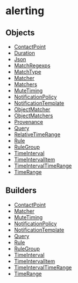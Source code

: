 # <span class="badge package-core"></span> alerting

## Objects

 * <span class="badge object-type-class"></span> [ContactPoint](./object-ContactPoint.md)
 * <span class="badge object-type-scalar"></span> [Duration](./object-Duration.md)
 * <span class="badge object-type-scalar"></span> [Json](./object-Json.md)
 * <span class="badge object-type-map"></span> [MatchRegexps](./object-MatchRegexps.md)
 * <span class="badge object-type-enum"></span> [MatchType](./object-MatchType.md)
 * <span class="badge object-type-class"></span> [Matcher](./object-Matcher.md)
 * <span class="badge object-type-array"></span> [Matchers](./object-Matchers.md)
 * <span class="badge object-type-class"></span> [MuteTiming](./object-MuteTiming.md)
 * <span class="badge object-type-class"></span> [NotificationPolicy](./object-NotificationPolicy.md)
 * <span class="badge object-type-class"></span> [NotificationTemplate](./object-NotificationTemplate.md)
 * <span class="badge object-type-array"></span> [ObjectMatcher](./object-ObjectMatcher.md)
 * <span class="badge object-type-array"></span> [ObjectMatchers](./object-ObjectMatchers.md)
 * <span class="badge object-type-scalar"></span> [Provenance](./object-Provenance.md)
 * <span class="badge object-type-class"></span> [Query](./object-Query.md)
 * <span class="badge object-type-class"></span> [RelativeTimeRange](./object-RelativeTimeRange.md)
 * <span class="badge object-type-class"></span> [Rule](./object-Rule.md)
 * <span class="badge object-type-class"></span> [RuleGroup](./object-RuleGroup.md)
 * <span class="badge object-type-class"></span> [TimeInterval](./object-TimeInterval.md)
 * <span class="badge object-type-class"></span> [TimeIntervalItem](./object-TimeIntervalItem.md)
 * <span class="badge object-type-class"></span> [TimeIntervalTimeRange](./object-TimeIntervalTimeRange.md)
 * <span class="badge object-type-class"></span> [TimeRange](./object-TimeRange.md)
## Builders

 * <span class="badge builder"></span> [ContactPoint](./builder-ContactPoint.md)
 * <span class="badge builder"></span> [Matcher](./builder-Matcher.md)
 * <span class="badge builder"></span> [MuteTiming](./builder-MuteTiming.md)
 * <span class="badge builder"></span> [NotificationPolicy](./builder-NotificationPolicy.md)
 * <span class="badge builder"></span> [NotificationTemplate](./builder-NotificationTemplate.md)
 * <span class="badge builder"></span> [Query](./builder-Query.md)
 * <span class="badge builder"></span> [Rule](./builder-Rule.md)
 * <span class="badge builder"></span> [RuleGroup](./builder-RuleGroup.md)
 * <span class="badge builder"></span> [TimeInterval](./builder-TimeInterval.md)
 * <span class="badge builder"></span> [TimeIntervalItem](./builder-TimeIntervalItem.md)
 * <span class="badge builder"></span> [TimeIntervalTimeRange](./builder-TimeIntervalTimeRange.md)
 * <span class="badge builder"></span> [TimeRange](./builder-TimeRange.md)
